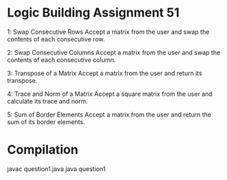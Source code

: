 
# Logic Building Assignment 51

1: Swap Consecutive Rows
Accept a matrix from the user and swap the contents of each consecutive row.  

2: Swap Consecutive Columns
Accept a matrix from the user and swap the contents of each consecutive column.

3: Transpose of a Matrix
Accept a matrix from the user and return its transpose. 

4: Trace and Norm of a Matrix
Accept a square matrix from the user and calculate its trace and norm.

5: Sum of Border Elements
Accept a matrix from the user and return the sum of its border elements.  

# Compilation 

javac question1.java
java question1



